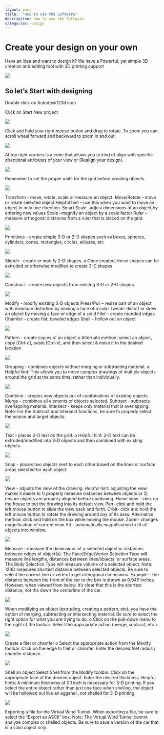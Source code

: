 ```yaml
---
layout: post
title:  "How to use the Software"
description: How to use the Software
categories: design
---
```




# Create your design on your own
Have an idea and want to design it? We have a Powerful, yet simple 3D creation and editing tool with 3D printing support


![]({{site.baseurl}}/images/design/2/02.png)


## So let’s Start with designing

Double click on Autodesk123d icon
 
Click on Start New project

![]({{site.baseurl}}/images/design/2/03.png)


Click and hold your right mouse button and drag to rotate. To zoom you can scroll wheel forward and backward to zoom in and out

![]({{site.baseurl}}/images/design/2/04.png)


At top right corners is a cube that allows you to kind of align with specific directional attributes of your view  or (Realign your design).

![]({{site.baseurl}}/images/design/2/05.png)


Remember to set the proper units for the grid before creating objects.

![]({{site.baseurl}}/images/design/2/06.png)

Transform - move, rotate, scale or measure an object.
Move/Rotate – move or rotate selected object
Helpful hint – use this when you want to move an object in only one direction.
Smart Scale– adjust dimensions of an object by entering new values
Scale –magnify an object by a scale factor
Ruler – measure orthogonal distances from a ruler that is placed on the grid.

![]({{site.baseurl}}/images/design/2/07.png)

Primitives - create simple 3-D or 2-D shapes such as boxes, spheres, cylinders, cones, rectangles, circles, ellipses, etc

![]({{site.baseurl}}/images/design/2/08.png)

Sketch - create or modify 2-D shapes.
o Once created, these shapes can be extruded or otherwise modified to create 3-D shapes

![]({{site.baseurl}}/images/design/2/09.png)

Construct - create new objects from existing 3-D or 2-D shapes.

![]({{site.baseurl}}/images/design/2/10.png)


Modify - modify existing 3-D objects
Press/Pull – resize part of an object with minimum distortion by moving a face of a solid
Tweak– distort or skew an object by moving a face or edge of a solid
Filet – create rounded edges
Chamfer – create flat, beveled edges
Shell – hollow out an object

![]({{site.baseurl}}/images/design/2/11.png)

Pattern - create copies of an object
o  Alternate method: select an object, copy [Ctrl-c], paste [Ctrl-v], and then select & move it to the desired location

![]({{site.baseurl}}/images/design/2/12.png)

Grouping - combines objects without merging or subtracting material.
o  Helpful hint: This allows you to move complex drawings of multiple objects around the grid at the same time, rather than individually.

![]({{site.baseurl}}/images/design/2/13.png)

Combine - creates new objects out of combinations of existing objects.
Merge - combines all elements of objects selected.
Subtract - subtracts overlapping material.
Intersect - keeps only material that is overlapping.
Note: For the Subtract and
Intersect functions, be sure to properly select the source and target objects.

![]({{site.baseurl}}/images/design/2/14.png)


Text - places 2-D text on the grid.
o  Helpful hint: 2-D text can be extruded/modified into 3-D objects and then combined with existing objects.


![]({{site.baseurl}}/images/design/2/15.png)


Snap - places two objects next to each other based on the lines or surface areas selected for each object.

![]({{site.baseurl}}/images/design/2/16.png)

         
View - adjusts the view of the drawing.
Helpful hint: adjusting the view makes it easier to 1) properly measure distances between objects or 2) ensure objects are properly aligned before combining.
Home view - click on the house to put the drawing into its default view.
Pan- click and hold the left mouse button to slide the view back and forth.
Orbit- click and hold the left mouse button to rotate the drawing around any of its axes.
Alternative method: click and hold on the box while moving the mouse.
Zoom- changes magnification of current view.
Fit - automatically magnification to fit all objects into window.

![]({{site.baseurl}}/images/design/2/17.png)
            

Measure - measure the dimensions of a selected object or distances between edges of object(s).
The Face/Edge/Vertex Selection Type will measure line lengths, distances between lines/objects, or surface areas.
The Body Selection Type will measure volume of a selected object.
Note: 123D measures shortest distance between selected objects. Be sure to select the correct line or vertex to get orthogonal dimensions.
Example – the distance between the front of the car to the box is shown as 0.949 inches. However, when viewed from below, it’s clear that this is the shortest distance, not the down the centerline of the car.

![]({{site.baseurl}}/images/design/2/18.png)
            
When modifying an object (extruding, creating a pattern, etc), you have the option of merging, subtracting or intersecting material. Be sure to select the right option for what you are trying to do.
o  Click on the pull-down menu to the right of the toolbar. Select the appropriate action (merge, subtract, etc.)


![]({{site.baseurl}}/images/design/2/19.png)
            
Create a filet or chamfer
o Select the appropriate action from the Modify toolbar. Click on the edge to filet or chamfer. Enter the desired filet radius / chamfer distance.

![]({{site.baseurl}}/images/design/2/20.png)
            
Shell an object
Select Shell from the
Modify toolbar. Click on the appropriate face of the desired object. Enter the desired thickness.
Helpful hints:
A minimum thickness of 0.1 inch is necessary for 3-D printing.
If you select the entire object rather than just one face when shelling, the object will be hollowed out like an eggshell, not shelled for 3-D printing.


 ![]({{site.baseurl}}/images/design/2/21.png)        

Exporting a file for the Virtual Wind Tunnel.
When exporting a file, be sure to select the “Export as ASCII” box.
Note: The Virtual Wind Tunnel cannot analyze complex or shelled objects. Be sure to save a version of the car that is a solid object only.


